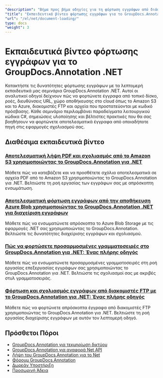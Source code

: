 ```yaml
---
"description": "Βήμα προς βήμα οδηγίες για τη φόρτωση εγγράφων από διάφορες πηγές χρησιμοποιώντας το GroupDocs.Annotation για .NET."
"title": "Εκπαιδευτικά βίντεο φόρτωσης εγγράφων για το GroupDocs.Annotation .NET"
"url": "/el/net/document-loading/"
type: docs
"weight": 3
---
```


# Εκπαιδευτικά βίντεο φόρτωσης εγγράφων για το GroupDocs.Annotation .NET

Κατακτήστε τις δυνατότητες φόρτωσης εγγράφων με τα λεπτομερή εκπαιδευτικά μας σεμινάρια GroupDocs.Annotation .NET. Αυτοί οι αναλυτικοί οδηγοί δείχνουν πώς να φορτώνετε έγγραφα από τοπικό δίσκο, ροές, διευθύνσεις URL, χώρο αποθήκευσης στο cloud όπως το Amazon S3 και το Azure, διακομιστές FTP και αρχεία που προστατεύονται με κωδικό πρόσβασης. Κάθε σεμινάριο περιλαμβάνει παραδείγματα λειτουργικού κώδικα C#, σημειώσεις υλοποίησης και βέλτιστες πρακτικές που θα σας βοηθήσουν να φορτώνετε αποτελεσματικά έγγραφα από οποιαδήποτε πηγή στις εφαρμογές σχολιασμού σας.

## Διαθέσιμα εκπαιδευτικά βίντεο

### [Αποτελεσματική λήψη PDF και σχολιασμός από το Amazon S3 χρησιμοποιώντας το GroupDocs.Annotation για .NET](./download-annotate-pdfs-s3-groupdocs-dotnet/)
Μάθετε πώς να κατεβάζετε και να προσθέτετε σχόλια αποτελεσματικά σε αρχεία PDF από το Amazon S3 χρησιμοποιώντας το GroupDocs.Annotation για .NET. Βελτιώστε τη ροή εργασίας των εγγράφων σας με απρόσκοπτη ενσωμάτωση.

### [Αποτελεσματική φόρτωση εγγράφων από την αποθήκευση Azure Blob χρησιμοποιώντας το GroupDocs.Annotation .NET για διαχείριση εγγράφων](./load-documents-azure-blob-groupdocs-annotation-dotnet/)
Μάθετε πώς να ενσωματώνετε απρόσκοπτα το Azure Blob Storage με τις εφαρμογές .NET σας χρησιμοποιώντας το GroupDocs.Annotation. Βελτιώστε τις δυνατότητες διαχείρισης εγγράφων και σχολιασμού.

### [Πώς να φορτώσετε προσαρμοσμένες γραμματοσειρές στο GroupDocs.Annotation για .NET: Ένας πλήρης οδηγός](./master-custom-font-loading-groupdocs-annotation-dotnet/)
Μάθετε πώς να ενσωματώνετε προσαρμοσμένες γραμματοσειρές στη ροή εργασίας επεξεργασίας εγγράφων σας χρησιμοποιώντας το GroupDocs.Annotation για .NET. Βελτιώστε τις σχολιασμοί σας με ακριβές στυλ γραμματοσειράς.

### [Φόρτωση και σχολιασμός εγγράφων από διακομιστές FTP με το GroupDocs.Annotation για .NET: Ένας πλήρης οδηγός](./groupdocs-annotation-net-load-from-ftp/)
Μάθετε πώς να φορτώνετε απρόσκοπτα έγγραφα από διακομιστές FTP χρησιμοποιώντας το GroupDocs.Annotation για .NET. Βελτιώστε τη ροή εργασίας διαχείρισης εγγράφων με αυτόν τον λεπτομερή οδηγό.

## Πρόσθετοι Πόροι

- [GroupDocs.Annotation για τεκμηρίωση δικτύου](https://docs.groupdocs.com/annotation/net/)
- [GroupDocs.Annotation για αναφορά Net API](https://reference.groupdocs.com/annotation/net/)
- [Λήψη του GroupDocs.Annotation για το Net](https://releases.groupdocs.com/annotation/net/)
- [Φόρουμ GroupDocs.Annotation](https://forum.groupdocs.com/c/annotation)
- [Δωρεάν Υποστήριξη](https://forum.groupdocs.com/)
- [Προσωρινή Άδεια](https://purchase.groupdocs.com/temporary-license/)